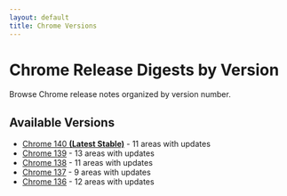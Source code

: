 ```yaml
---
layout: default
title: Chrome Versions
---
```


# Chrome Release Digests by Version

Browse Chrome release notes organized by version number.

## Available Versions

- [Chrome 140 **(Latest Stable)**](./chrome-140/index.html) - 11 areas with updates
- [Chrome 139](./chrome-139/index.html) - 13 areas with updates
- [Chrome 138](./chrome-138/index.html) - 11 areas with updates
- [Chrome 137](./chrome-137/index.html) - 9 areas with updates
- [Chrome 136](./chrome-136/index.html) - 12 areas with updates
